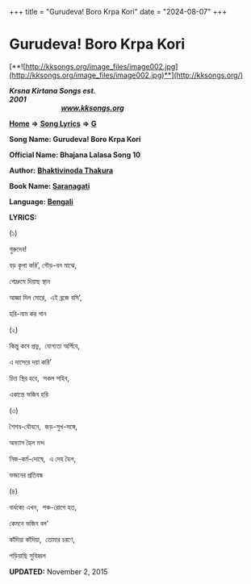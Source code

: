 +++
title = "Gurudeva! Boro Krpa Kori"
date = "2024-08-07"
+++

# Gurudeva! Boro Krpa Kori
[**![http://kksongs.org/image_files/image002.jpg](http://kksongs.org/image_files/image002.jpg)**](http://kksongs.org/)

**_Krsna Kirtana Songs est. 2001_**                                                                                                                                                 **_www.kksongs.org_**

**[Home](http://kksongs.org/)** **⇒** **[Song Lyrics](http://kksongs.org/lyrics.html)** **⇒** **[G](http://kksongs.org/songs/song_g.html)**

**Song Name: Gurudeva! Boro Krpa Kori**

**Official Name: Bhajana Lalasa Song 10**

**Author:** [**Bhaktivinoda Thakura**](http://kksongs.org/authors/list/bhaktivinoda.html)

**Book Name: [Saranagati](http://kksongs.org/authors/literature/saranagati.html)**

**Language: [Bengali](http://kksongs.org/language/list/bengali.html)**

**LYRICS:**

(১)

গুরুদেব!

বড় কৃপা করি’, গৌড়\-বন মাঝে,

গোদ্রুমে দিয়াছ স্থান

আজ্ঞা দিল মোরে,  এই ব্রজে বসি’,

হরি\-নাম কর গান

(২)

কিন্তু কবে প্রভু,  যোগ্যতা অর্পিবে,

এ দাসেরে দয়া করি’

চিত্ত স্থির হবে,  সকল সহিব,

একান্তে ভজিব হরি

(৩)

শৈশব\-যৌবনে,  জড়\-সুখ\-সঙ্গে,

অভ্যাস হৈল মন্দ

নিজ\-কর্ম\-দোষে,  এ দেহ হৈল,

ভজনের প্রতিবন্ধ

(৪)

বার্ধক্যে এখন,  পঞ্চ\-রোগে হত,

কেমনে ভজিব বল’

কাঁদিয়া কাঁদিয়া,  তোমার চরণে,

পড়িয়াছি সুবিহ্বল

**UPDATED:** November 2, 2015